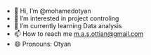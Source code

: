 - 👋 Hi, I’m @mohamedotyan
- 👀 I’m interested in project controling
- 🌱 I’m currently learning Data analysis
- 📫 How to reach me m.a.s.ottian@gmail.com
- 😄 Pronouns: Otyan

<!---
mohamedotyan/mohamedotyan is a ✨ special ✨ repository because its `README.md` (this file) appears on your GitHub profile.
You can click the Preview link to take a look at your changes.
--->
